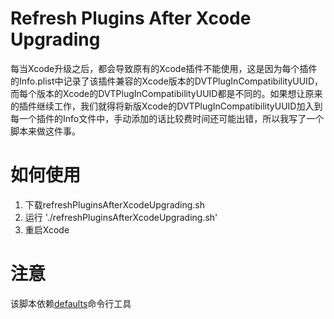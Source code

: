 # Refresh Plugins After Xcode Upgrading
每当Xcode升级之后，都会导致原有的Xcode插件不能使用，这是因为每个插件的Info.plist中记录了该插件兼容的Xcode版本的DVTPlugInCompatibilityUUID，而每个版本的Xcode的DVTPlugInCompatibilityUUID都是不同的。如果想让原来的插件继续工作，我们就得将新版Xcode的DVTPlugInCompatibilityUUID加入到每一个插件的Info文件中，手动添加的话比较费时间还可能出错，所以我写了一个脚本来做这件事。

# 如何使用
1. 下载refreshPluginsAfterXcodeUpgrading.sh
2. 运行 './refreshPluginsAfterXcodeUpgrading.sh' 
3. 重启Xcode


# 注意
该脚本依赖[defaults](https://developer.apple.com/library/mac/documentation/Darwin/Reference/ManPages/man1/defaults.1.html)命令行工具